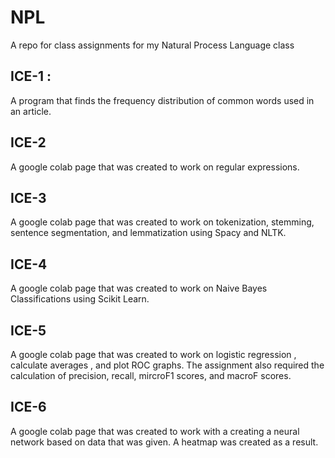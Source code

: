 # NPL
A repo for class assignments for my Natural Process Language class 

## ICE-1 :
A program that finds the frequency distribution of common words used in an article.

## ICE-2
A google colab page that was created to work on regular expressions.

## ICE-3
A google colab page that was created to work on tokenization, stemming, sentence segmentation, and lemmatization using Spacy and NLTK.

## ICE-4
A google colab page that was created to work on Naive Bayes Classifications using Scikit Learn.

## ICE-5
A google colab page that was created to work on logistic regression , calculate averages , and plot ROC graphs. The assignment also required the calculation of precision, recall, mircroF1 scores, and macroF scores.

## ICE-6
A google colab page that was created to work with a creating a neural network based on data that was given. A heatmap was created as a result.
